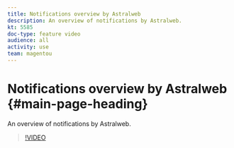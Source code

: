 ```yaml
---
title: Notifications overview by Astralweb
description: An overview of notifications by Astralweb.
kt: 5585
doc-type: feature video
audience: all
activity: use
team: magentou
---
```


# Notifications overview by Astralweb {#main-page-heading}

An overview of notifications by Astralweb.

>[!VIDEO](https://video.tv.adobe.com/v/35744?quality=12&learn=on)
